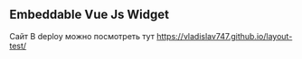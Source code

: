 ## Embeddable Vue Js Widget ##

Сайт В deploy можно посмотреть тут https://vladislav747.github.io/layout-test/